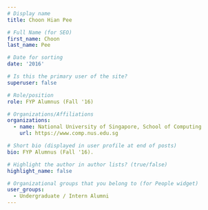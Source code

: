```yaml
---
# Display name
title: Choon Hian Pee

# Full Name (for SEO) 
first_name: Choon
last_name: Pee

# Date for sorting
date: '2016'

# Is this the primary user of the site?
superuser: false

# Role/position
role: FYP Alumnus (Fall '16)

# Organizations/Affiliations
organizations:
  - name: National University of Singapore, School of Computing
    url: https://www.comp.nus.edu.sg

# Short bio (displayed in user profile at end of posts)
bio: FYP Alumnus (Fall '16). 

# Highlight the author in author lists? (true/false)
highlight_name: false

# Organizational groups that you belong to (for People widget)
user_groups:
  - Undergraduate / Intern Alumni
---
```

